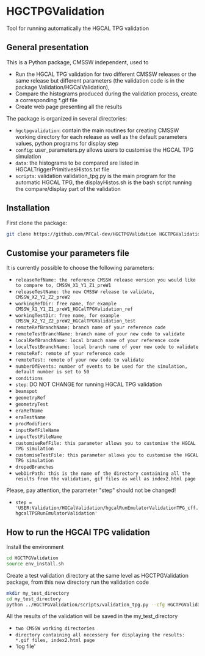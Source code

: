 # HGCTPGValidation
Tool for running automatically the HGCAL TPG validation

## General presentation
This is a Python package, CMSSW independent, used to
* Run the HGCAL TPG validation for two different CMSSW releases or the same release but different parameters (the validation code is in the package Validation/HGCalValidation),
* Compare the histograms produced during the validation process, create a corresponding *.gif file 
* Create web page presenting all the results

The package is organized in several directories:
* `hgctpgvalidation`: contain the main routines for creating CMSSW working directory for each release as well as the default parameters values, python programs for display step
* `config`: user_parameters.py allows users to customise the HGCAL TPG simulation  
* `data`: the histograms to be compared are listed in HGCALTriggerPrimitivesHistos.txt file
* `scripts`: validation validation_tpg.py is the main program for the automatic HGCAL TPG, the displayHistos.sh is the bash script running the compare/display part of the validation


## Installation
First clone the package:
```bash
git clone https://github.com/PFCal-dev/HGCTPGValidation HGCTPGValidation
```
## Customise your parameters file
It is currently possible to choose the following parameters:
* `releaseRefName: the reference CMSSW release version you would like to compare to, CMSSW_X1_Y1_Z1_preW1`
* `releaseTestName: the new CMSSW release to validate, CMSSW_X2_Y2_Z2_preW2` 
* `workingRefDir: free name, for example CMSSW_X1_Y1_Z1_preW1_HGCalTPGValidation_ref`
* `workingTestDir: free name, for example CMSSW_X2_Y2_Z2_preW2_HGCalTPGValidation_test`
* `remoteRefBranchName: branch name of your reference code`
* `remoteTestBranchName: branch name of your new code to validate`
* `localRefBranchName: local branch name of your reference code`
* `localTestBranchName: local branch name of your new code to validate`
* `remoteRef: remote of your reference code`
* `remoteTest: remote of your new code to validate`
* `numberOfEvents: number of events to be used for the simulation, default number is set to 50`
* `conditions`
* `step`: DO NOT CHANGE for running HGCAL TPG validation
* `beamspot`
* `geometryRef`
* `geometryTest`
* `eraRefName`
* `eraTestName`
* `procModifiers`
* `inputRefFileName`
* `inputTestFileName`
* `customiseRefFile: this parameter allows you to customise the HGCAL TPG simulation`
* `customiseTestFile: this parameter allows you to customise the HGCAL TPG simulation`
* `dropedBranches`
* `webDirPath: this is the name of the directory containing all the results from the validation, gif files as well as index2.html page`

Please, pay attention, the parameter "step" should not be changed!
* `step = 'USER:Validation/HGCalValidation/hgcalRunEmulatorValidationTPG_cff.hgcalTPGRunEmulatorValidation'`

## How to run the HGCAl TPG validation
Install the environment
```bash
cd HGCTPGValidation
source env_install.sh
```

Create a test validation directory at the same level as HGCTPGValidation package, from this new directory run the validation code
```bash
mkdir my_test_directory
cd my_test_directory
python ../HGCTPGValidation/scripts/validation_tpg.py --cfg HGCTPGValidation.config.user_parameters_cfg.py 
```
All the results of the validation will be saved in the my_test_directory
* `two CMSSW working directories`
* `directory containing all necessery for displaying the results: *.gif files, index2.html page`
* 'log file'
